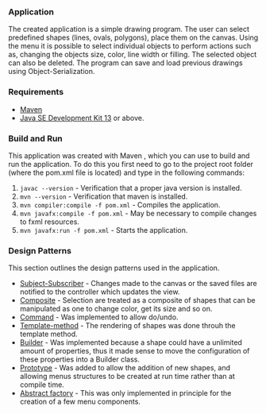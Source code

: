  ### Application 
 The created application is a simple drawing program. The user can select predefined shapes (lines, ovals, polygons),
 place them on the canvas. Using the menu it is possible to select individual objects to perform actions such as, changing 
 the objects size, color, line width or filling. The selected object can also be deleted. The program can save and 
 load previous drawings using Object-Serialization. 
 
### Requirements 

* [Maven](https://maven.apache.org/)
* [Java SE Development Kit 13](https://www.oracle.com/technetwork/java/javase/downloads/jdk13-downloads-5672538.html) or above.

### Build and Run

This application was created with Maven
, which you can use to build and run the application. To do this you first need to go to the project root folder (where the pom.xml file is located) and type in the following commands:

1. `javac --version` - Verification that a proper java version is installed. 
2. `mvn --version` - Verification that maven is installed. 
3. `mvn compiler:compile -f pom.xml` - Compiles the application. 
4.  `mvn javafx:compile -f pom.xml` - May be necessary to compile changes to fxml resources. 
5. `mvn javafx:run -f pom.xml` - Starts the application. 


 ### Design Patterns
 
This section outlines the design patterns used in the application. 

* [Subject-Subscriber](https://github.com/iluwatar/java-design-patterns/tree/master/observer) - Changes made to the canvas or the saved files are notified to the controller which updates the view. 
* [Composite](https://github.com/iluwatar/java-design-patterns/tree/master/composite) - Selection are treated as a composite of shapes that can be manipulated as one to change color, get its size and so on.
* [Command](https://github.com/iluwatar/java-design-patterns/tree/master/command) - Was implemented to allow do/undo.
* [Template-method](https://github.com/iluwatar/java-design-patterns/tree/master/template-method) - The rendering of shapes was done throuh the template method. 
* [Builder](https://github.com/iluwatar/java-design-patterns/tree/master/builder) - Was implemented because a shape could have a unlimited amount of properties, thus it made sense to move the configuration of these properties into a Builder class.  
* [Prototype](https://github.com/iluwatar/java-design-patterns/tree/master/prototype) - Was added to allow the addition of new shapes, and allowing menus structures to be created at run time rather than at compile time.  
* [Abstract factory](https://github.com/iluwatar/java-design-patterns/tree/master/abstract-factory) - This was only implemented in principle for the creation of a few menu components. 


